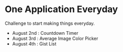 One Application Everyday
==============

Challenge to start making things everyday.
- August 2nd : Countdown Timer
- August 3rd : Average Image Color Picker
- August 4th : Gist List
